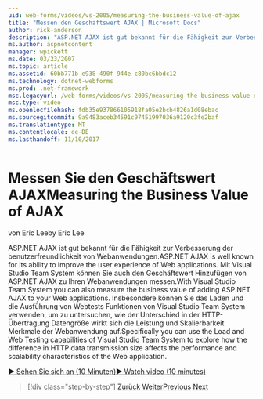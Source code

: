 ```yaml
---
uid: web-forms/videos/vs-2005/measuring-the-business-value-of-ajax
title: "Messen den Geschäftswert AJAX | Microsoft Docs"
author: rick-anderson
description: "ASP.NET AJAX ist gut bekannt für die Fähigkeit zur Verbesserung der benutzerfreundlichkeit von Webanwendungen. Mit Visual Studio Team System können Sie auch die Busine messen..."
ms.author: aspnetcontent
manager: wpickett
ms.date: 03/23/2007
ms.topic: article
ms.assetid: 60bb771b-e938-490f-944e-c80bc6bbdc12
ms.technology: dotnet-webforms
ms.prod: .net-framework
msc.legacyurl: /web-forms/videos/vs-2005/measuring-the-business-value-of-ajax
msc.type: video
ms.openlocfilehash: fdb35e937866105918fa05e2bcb4826a1d08ebac
ms.sourcegitcommit: 9a9483aceb34591c97451997036a9120c3fe2baf
ms.translationtype: MT
ms.contentlocale: de-DE
ms.lasthandoff: 11/10/2017
---
```

<a name="measuring-the-business-value-of-ajax"></a><span data-ttu-id="c77e6-104">Messen Sie den Geschäftswert AJAX</span><span class="sxs-lookup"><span data-stu-id="c77e6-104">Measuring the Business Value of AJAX</span></span>
====================
<span data-ttu-id="c77e6-105">von Eric Lee</span><span class="sxs-lookup"><span data-stu-id="c77e6-105">by Eric Lee</span></span>

<span data-ttu-id="c77e6-106">ASP.NET AJAX ist gut bekannt für die Fähigkeit zur Verbesserung der benutzerfreundlichkeit von Webanwendungen.</span><span class="sxs-lookup"><span data-stu-id="c77e6-106">ASP.NET AJAX is well known for its ability to improve the user experience of Web applications.</span></span> <span data-ttu-id="c77e6-107">Mit Visual Studio Team System können Sie auch den Geschäftswert Hinzufügen von ASP.NET AJAX zu Ihren Webanwendungen messen.</span><span class="sxs-lookup"><span data-stu-id="c77e6-107">With Visual Studio Team System you can also measure the business value of adding ASP.NET AJAX to your Web applications.</span></span> <span data-ttu-id="c77e6-108">Insbesondere können Sie das Laden und die Ausführung von Webtests Funktionen von Visual Studio Team System verwenden, um zu untersuchen, wie der Unterschied in der HTTP-Übertragung Datengröße wirkt sich die Leistung und Skalierbarkeit Merkmale der Webanwendung auf.</span><span class="sxs-lookup"><span data-stu-id="c77e6-108">Specifically you can use the Load and Web Testing capabilities of Visual Studio Team System to explore how the difference in HTTP data transmission size affects the performance and scalability characteristics of the Web application.</span></span>

[<span data-ttu-id="c77e6-109">&#9654; Sehen Sie sich an (10 Minuten)</span><span class="sxs-lookup"><span data-stu-id="c77e6-109">&#9654; Watch video (10 minutes)</span></span>](https://channel9.msdn.com/Blogs/ASP-NET-Site-Videos/measuring-the-business-value-of-ajax)

>[!div class="step-by-step"]
<span data-ttu-id="c77e6-110">[Zurück](introduction-to-managing-and-running-tests-with-team-system.md)
[Weiter](code-coverage-of-automated-tests.md)</span><span class="sxs-lookup"><span data-stu-id="c77e6-110">[Previous](introduction-to-managing-and-running-tests-with-team-system.md)
[Next](code-coverage-of-automated-tests.md)</span></span>
